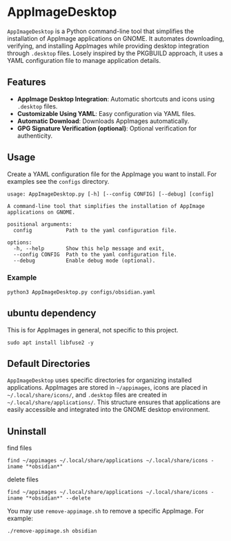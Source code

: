 # AppImageDesktop

`AppImageDesktop` is a Python command-line tool that simplifies the installation of AppImage applications on GNOME. It automates downloading, verifying, and installing AppImages while providing desktop integration through `.desktop` files. Losely inspired by the PKGBUILD approach, it uses a YAML configuration file to manage application details.

## Features

- **AppImage Desktop Integration**: Automatic shortcuts and icons using `.desktop` files.
- **Customizable Using YAML**: Easy configuration via YAML files.
- **Automatic Download**: Downloads AppImages automatically.
- **GPG Signature Verification (optional)**: Optional verification for authenticity.

## Usage

Create a YAML configuration file for the AppImage you want to install. For examples see the `configs` directory.

```
usage: AppImageDesktop.py [-h] [--config CONFIG] [--debug] [config]

A command-line tool that simplifies the installation of AppImage applications on GNOME.

positional arguments:
  config           Path to the yaml configuration file.

options:
  -h, --help       Show this help message and exit,
  --config CONFIG  Path to the yaml configuration file.
  --debug          Enable debug mode (optional).
```

### Example

```
python3 AppImageDesktop.py configs/obsidian.yaml
```


## ubuntu dependency
This is for AppImages in general, not specific to this project.

```
sudo apt install libfuse2 -y
 ```

## Default Directories
`AppImageDesktop` uses specific directories for organizing installed applications. AppImages are stored in `~/appimages`, icons are placed in `~/.local/share/icons/`, and `.desktop` files are created in `~/.local/share/applications/`. This structure ensures that applications are easily accessible and integrated into the GNOME desktop environment.

## Uninstall

find files
```
find ~/appimages ~/.local/share/applications ~/.local/share/icons -iname "*obsidian*"
```

delete files
```
find ~/appimages ~/.local/share/applications ~/.local/share/icons -iname "*obsidian*" --delete
```

You may use `remove-appimage.sh` to remove a specific AppImage. For example:
```
./remove-appimage.sh obsidian
```
